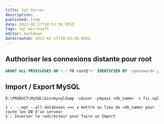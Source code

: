 ```yaml
---
title: Sql Server
description: 
published: true
date: 2022-02-17T10:53:56.955Z
tags: sql microsoft
editor: markdown
dateCreated: 2022-02-17T10:53:56.955Z
---
```


## Authoriser les connexions distante pour root

```sql
GRANT ALL PRIVILEGES ON *.* TO root@'%' IDENTIFIED BY '<password>';
```


## Import / Export MySQL  

	D:\PRODUCT\MySQL\bin>mysqldump -u$user -p$pass <db_name>  > fic.sql

	1 :  --opt --all-databases ==> a mettre au lieu de <db_name> pour toute les DB d'un serveur
	2 : Inverser le redirecteur pour faire un Import